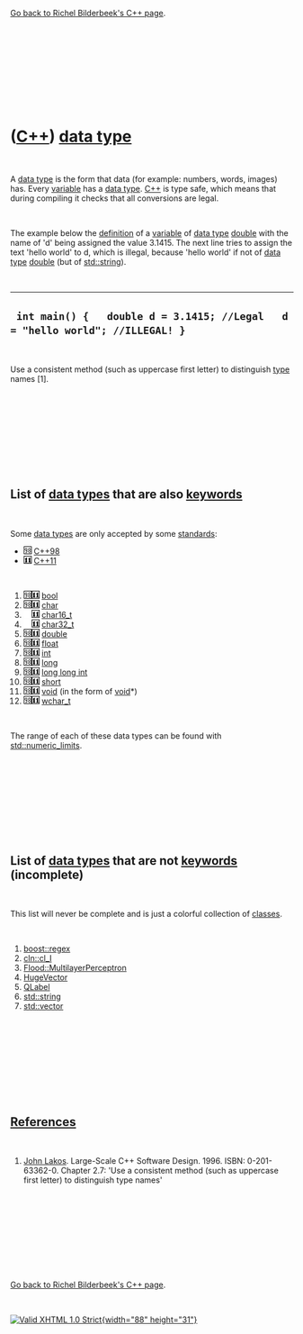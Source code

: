 

[Go back to Richel Bilderbeek's C++ page](Cpp.htm).

 

 

 

 

 

([C++](Cpp.htm)) [data type](CppDataType.htm)
=============================================

 

A [data type](CppDataType.htm) is the form that data (for example:
numbers, words, images) has. Every [variable](CppVariable.htm) has a
[data type](CppDataType.htm). [C++](Cpp.htm) is type safe, which means
that during compiling it checks that all conversions are legal.

 

The example below the [definition](CppDefinition.htm) of a
[variable](CppVariable.htm) of [data type](CppDataType.htm)
[double](CppDouble.htm) with the name of 'd' being assigned the value
3.1415. The next line tries to assign the text 'hello world' to d, which
is illegal, because 'hello world' if not of [data type](CppDataType.htm)
[double](CppDouble.htm) (but of [std::string](CppString.htm)).

 

  --------------------------------------------------------------------------------
  ` int main() {   double d = 3.1415; //Legal   d = "hello world"; //ILLEGAL! }`
  --------------------------------------------------------------------------------

 

Use a consistent method (such as uppercase first letter) to distinguish
[type](CppDataType.htm) names \[1\].

 

 

 

 

 

List of [data types](CppDataType.htm) that are also [keywords](CppKeyword.htm)
------------------------------------------------------------------------------

 

Some [data types](CppDataType.htm) are only accepted by some
[standards](CppStandard.htm):

-   ![C++98](PicCpp98.png) [C++98](Cpp98.htm)
-   ![C++11](PicCpp11.png) [C++11](Cpp11.htm)

 

1.  ![C++98](PicCpp98.png)![C++11](PicCpp11.png) [bool](CppBool.htm)
2.  ![C++98](PicCpp98.png)![C++11](PicCpp11.png) [char](CppChar.htm)
3.  ![ ](PicSpacer.png)![C++11](PicCpp11.png)
    [char16\_t](CppChar16_t.htm)
4.  ![ ](PicSpacer.png)![C++11](PicCpp11.png)
    [char32\_t](CppChar32_t.htm)
5.  ![C++98](PicCpp98.png)![C++11](PicCpp11.png) [double](CppDouble.htm)
6.  ![C++98](PicCpp98.png)![C++11](PicCpp11.png) [float](CppFloat.htm)
7.  ![C++98](PicCpp98.png)![C++11](PicCpp11.png) [int](CppInt.htm)
8.  ![C++98](PicCpp98.png)![C++11](PicCpp11.png) [long](CppLong.htm)
9.  ![C++98](PicCpp98.png)![C++11](PicCpp11.png) [long long
    int](CppLongLongInt.htm)
10. ![C++98](PicCpp98.png)![C++11](PicCpp11.png) [short](CppShort.htm)
11. ![C++98](PicCpp98.png)![C++11](PicCpp11.png) [void](CppVoid.htm) (in
    the form of [void](CppVoid.htm)\*)
12. ![C++98](PicCpp98.png)![C++11](PicCpp11.png)
    [wchar\_t](CppWchar_t.htm)

 

The range of each of these data types can be found with
[std::numeric\_limits](CppNumeric_limits.htm).

 

 

 

 

 

List of [data types](CppDataType.htm) that are not [keywords](CppKeyword.htm) (incomplete)
------------------------------------------------------------------------------------------

 

This list will never be complete and is just a colorful collection of
[classes](CppClass.htm).

 

1.  [boost::regex](CppBoostRegex.htm)
2.  [cln::cl\_I](CppCl_I.htm)
3.  [Flood::MultilayerPerceptron](CppFloodMultilayerPerceptron.htm)
4.  [HugeVector](CppHugeVector.htm)
5.  [QLabel](CppQLabel.htm)
6.  [std::string](CppString.htm)
7.  [std::vector](CppVector.htm)

 

 

 

 

 

[References](CppReferences.htm)
-------------------------------

 

1.  [John Lakos](CppJohnLakos.htm). Large-Scale C++ Software Design.
    1996. ISBN: 0-201-63362-0. Chapter 2.7: 'Use a consistent method
    (such as uppercase first letter) to distinguish type names'

 

 

 

 

 

[Go back to Richel Bilderbeek's C++ page](Cpp.htm).



 

[![Valid XHTML 1.0 Strict](valid-xhtml10.png){width="88"
height="31"}](http://validator.w3.org/check?uri=referer)

